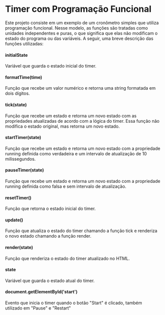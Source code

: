 <h1>Timer com Programação Funcional</h1>
Este projeto consiste em um exemplo de um cronômetro simples que utiliza programação funcional. Nesse modelo, as funções são tratadas como unidades independentes e puras, o que significa que elas não modificam o estado do programa ou das variáveis. A seguir, uma breve descrição das funções utilizadas:

<h4>initialState</h4>
Variável que guarda o estado inicial do timer.

<h4>formatTime(time)</h4>
Função que recebe um valor numérico e retorna uma string formatada em dois dígitos.

<h4>tick(state)</h4>
Função que recebe um estado e retorna um novo estado com as propriedades atualizadas de acordo com a lógica do timer. Essa função não modifica o estado original, mas retorna um novo estado.

<h4>startTimer(state)</h4>
Função que recebe um estado e retorna um novo estado com a propriedade running definida como verdadeira e um intervalo de atualização de 10 milissegundos.

<h4>pauseTimer(state)</h4>
Função que recebe um estado e retorna um novo estado com a propriedade running definida como falsa e sem intervalo de atualização.  

<h4>resetTimer()</h4>
Função que retorna o estado inicial do timer.

<h4>update()</h4>
Função que atualiza o estado do timer chamando a função tick e renderiza o novo estado chamando a função render.  

<h4>render(state)</h4>
Função que renderiza o estado do timer atualizado no HTML.  

<h4>state</h4>
Variável que guarda o estado atual do timer.

<h4>document.getElementById('start')</h4>
Evento que inicia o timer quando o botão "Start" é clicado, também utilizado em "Pause" e "Restart"


